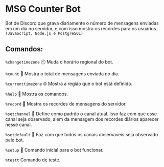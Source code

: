 # MSG Counter Bot

Bot de Discord que grava diariamente o número de mensagens enviadas em um dia no servidor, e com isso mostra os recordes para os usuários. ```(JavaScript, Node.js e PostgreSQL)```

## Comandos:
```%changetimezone```
:clock10: Muda o horário regional do bot.

```%count```
:speech_balloon: Mostra o total de mensagens enviada no dia.

```%currenttimezone```
:globe_with_meridians: Mostra a região que o bot está definido.

```%help```
:robot: Mostra os comandos.

```%record```
:date: Mostra os recordes de mensagens do servidor.

```%setchannel```
:wrench: Define como padrão o canal atual. Isso faz com que esse canal seja observado, além da mensagem dos recordes diários aparecer nesse canal.

```%setdefault```
:eyes: Faz com que todos os canais observaveis seja observado pelo bot.

```%setup```
:sparkler: Comando inicial para o bot funcionar.

```%testt```
Comando de teste.